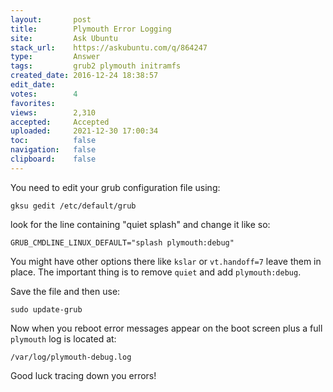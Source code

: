 ```yaml
---
layout:       post
title:        Plymouth Error Logging
site:         Ask Ubuntu
stack_url:    https://askubuntu.com/q/864247
type:         Answer
tags:         grub2 plymouth initramfs
created_date: 2016-12-24 18:38:57
edit_date:    
votes:        4
favorites:    
views:        2,310
accepted:     Accepted
uploaded:     2021-12-30 17:00:34
toc:          false
navigation:   false
clipboard:    false
---
```


You need to edit your grub configuration file using:

``` 
gksu gedit /etc/default/grub

```

look for the line containing "quiet splash" and change it like so:

``` 
GRUB_CMDLINE_LINUX_DEFAULT="splash plymouth:debug"

```

You might have other options there like `kslar` or `vt.handoff=7` leave them in place. The important thing is to remove `quiet` and add `plymouth:debug`.

Save the file and then use:

``` 
sudo update-grub

```

Now when you reboot error messages appear on the boot screen plus a full `plymouth` log is located at:

``` 
/var/log/plymouth-debug.log

```

Good luck tracing down you errors!
